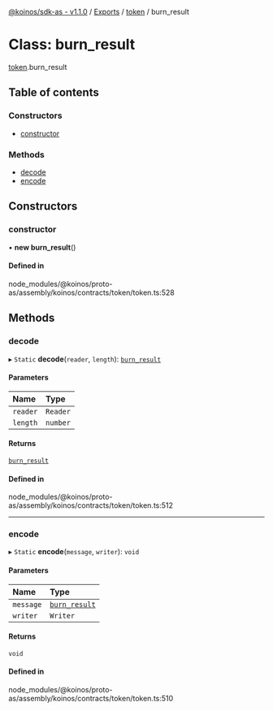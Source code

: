 [@koinos/sdk-as - v1.1.0](../README.md) / [Exports](../modules.md) / [token](../modules/token.md) / burn\_result

# Class: burn\_result

[token](../modules/token.md).burn_result

## Table of contents

### Constructors

- [constructor](token.burn_result.md#constructor)

### Methods

- [decode](token.burn_result.md#decode)
- [encode](token.burn_result.md#encode)

## Constructors

### constructor

• **new burn_result**()

#### Defined in

node_modules/@koinos/proto-as/assembly/koinos/contracts/token/token.ts:528

## Methods

### decode

▸ `Static` **decode**(`reader`, `length`): [`burn_result`](token.burn_result.md)

#### Parameters

| Name | Type |
| :------ | :------ |
| `reader` | `Reader` |
| `length` | `number` |

#### Returns

[`burn_result`](token.burn_result.md)

#### Defined in

node_modules/@koinos/proto-as/assembly/koinos/contracts/token/token.ts:512

___

### encode

▸ `Static` **encode**(`message`, `writer`): `void`

#### Parameters

| Name | Type |
| :------ | :------ |
| `message` | [`burn_result`](token.burn_result.md) |
| `writer` | `Writer` |

#### Returns

`void`

#### Defined in

node_modules/@koinos/proto-as/assembly/koinos/contracts/token/token.ts:510
